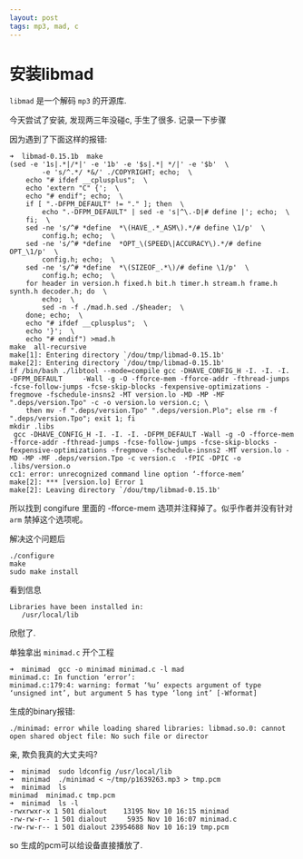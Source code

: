 ```yaml
---
layout: post
tags: mp3, mad, c
---
```


安装libmad
===

`libmad` 是一个解码 `mp3` 的开源库.

今天尝试了安装, 发现两三年没碰c, 手生了很多.  记录一下步骤

因为遇到了下面这样的报错:

    ➜  libmad-0.15.1b  make
    (sed -e '1s|.*|/*|' -e '1b' -e '$s|.*| */|' -e '$b'  \
            -e 's/^.*/ *&/' ./COPYRIGHT; echo;  \
        echo "# ifdef __cplusplus";  \
        echo 'extern "C" {';  \
        echo "# endif"; echo;  \
        if [ ".-DFPM_DEFAULT" != "." ]; then  \
            echo ".-DFPM_DEFAULT" | sed -e 's|^\.-D|# define |'; echo;  \
        fi;  \
        sed -ne 's/^# *define  *\(HAVE_.*_ASM\).*/# define \1/p'  \
            config.h; echo;  \
        sed -ne 's/^# *define  *OPT_\(SPEED\|ACCURACY\).*/# define OPT_\1/p'  \
            config.h; echo;  \
        sed -ne 's/^# *define  *\(SIZEOF_.*\)/# define \1/p'  \
            config.h; echo;  \
        for header in version.h fixed.h bit.h timer.h stream.h frame.h synth.h decoder.h; do  \
            echo;  \
            sed -n -f ./mad.h.sed ./$header;  \
        done; echo;  \
        echo "# ifdef __cplusplus";  \
        echo '}';  \
        echo "# endif") >mad.h
    make  all-recursive
    make[1]: Entering directory `/dou/tmp/libmad-0.15.1b'
    make[2]: Entering directory `/dou/tmp/libmad-0.15.1b'
    if /bin/bash ./libtool --mode=compile gcc -DHAVE_CONFIG_H -I. -I. -I. -DFPM_DEFAULT     -Wall -g -O -fforce-mem -fforce-addr -fthread-jumps -fcse-follow-jumps -fcse-skip-blocks -fexpensive-optimizations -fregmove -fschedule-insns2 -MT version.lo -MD -MP -MF ".deps/version.Tpo" -c -o version.lo version.c; \
        then mv -f ".deps/version.Tpo" ".deps/version.Plo"; else rm -f ".deps/version.Tpo"; exit 1; fi
    mkdir .libs
     gcc -DHAVE_CONFIG_H -I. -I. -I. -DFPM_DEFAULT -Wall -g -O -fforce-mem -fforce-addr -fthread-jumps -fcse-follow-jumps -fcse-skip-blocks -fexpensive-optimizations -fregmove -fschedule-insns2 -MT version.lo -MD -MP -MF .deps/version.Tpo -c version.c  -fPIC -DPIC -o .libs/version.o
    cc1: error: unrecognized command line option ‘-fforce-mem’
    make[2]: *** [version.lo] Error 1
    make[2]: Leaving directory `/dou/tmp/libmad-0.15.1b'

所以找到 congifure 里面的 -fforce-mem 选项并注释掉了。似乎作者并没有针对 `arm` 禁掉这个选项呢。

解决这个问题后

    ./configure
    make
    sudo make install

看到信息

    Libraries have been installed in:
       /usr/local/lib

欣慰了.

单独拿出 `minimad.c` 开个工程 

    ➜  minimad  gcc -o minimad minimad.c -l mad
    minimad.c: In function ‘error’:
    minimad.c:179:4: warning: format ‘%u’ expects argument of type ‘unsigned int’, but argument 5 has type ‘long int’ [-Wformat]

生成的binary报错:

    ./minimad: error while loading shared libraries: libmad.so.0: cannot open shared object file: No such file or director

亲, 欺负我真的大丈夫吗?

    ➜  minimad  sudo ldconfig /usr/local/lib
    ➜  minimad  ./minimad < ~/tmp/p1639263.mp3 > tmp.pcm
    ➜  minimad  ls
    minimad  minimad.c tmp.pcm
    ➜  minimad  ls -l
    -rwxrwxr-x 1 501 dialout    13195 Nov 10 16:15 minimad
    -rw-rw-r-- 1 501 dialout     5935 Nov 10 16:07 minimad.c
    -rw-rw-r-- 1 501 dialout 23954688 Nov 10 16:19 tmp.pcm

so 生成的pcm可以给设备直接播放了.
